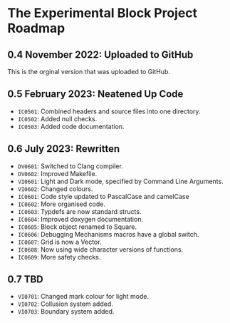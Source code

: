 # The Experimental Block Project Roadmap

## 0.4 November 2022: Uploaded to GitHub

This is the orginal version that was uploaded to GitHub.

## 0.5 February 2023: Neatened Up Code

* `IC0501`: Combined headers and source files into one directory.
* `IC0502`: Added null checks.
* `IC0503`: Added code documentation.

## 0.6 July 2023: Rewritten

* `DV0601`: Switched to Clang compiler.
* `DV0602`: Improved Makefile.
* `VI0601`: Light and Dark mode, specified by Command Line Arguments.
* `VI0602`: Changed colours.
* `IC0601`: Code style updated to PascalCase and camelCase
* `IC0602`: More organised code.
* `IC0603`: Typdefs are now standard structs.
* `IC0604`: Improved doxygen documentation.
* `IC0605`: Block object renamed to Square.
* `IC0606`: Debugging Mechanisms macros have a global switch.
* `IC0607`: Grid is now a Vector.
* `IC0608`: Now using wide character versions of functions.
* `IC0609`: More safety checks.

## 0.7 TBD

* `VI0701`: Changed mark colour for light mode.
* `VI0702`: Collusion system added.
* `VI0703`: Boundary system added.
